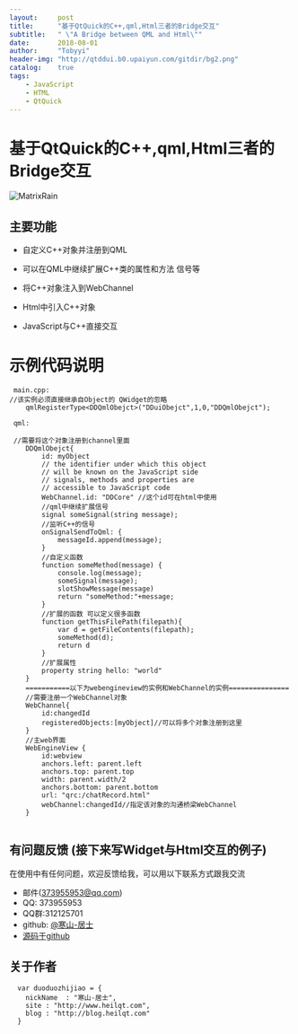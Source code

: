 ```yaml
---
layout:     post
title:      "基于QtQuick的C++,qml,Html三者的Bridge交互"
subtitle:   " \"A Bridge between QML and Html\""
date:       2018-08-01
author:     "Tobyyi"
header-img: "http://qtddui.b0.upaiyun.com/gitdir/bg2.png"
catalog:    true
tags:
    - JavaScript
    - HTML
    - QtQuick
---
```


# 基于QtQuick的C++,qml,Html三者的Bridge交互

![MatrixRain](http://qtddui.b0.upaiyun.com/gitdir/bridge.png)

## 主要功能

* 自定义C++对象并注册到QML

* 可以在QML中继续扩展C++类的属性和方法 信号等

* 将C++对象注入到WebChannel

* Html中引入C++对象

* JavaScript与C++直接交互

# 示例代码说明

```
 main.cpp:
//该实例必须直接继承自Object的 QWidget的忽略
	qmlRegisterType<DDQmlObejct>("DDuiObejct",1,0,"DDQmlObejct");

 qml:
 
 //需要将这个对象注册到channel里面
    DDQmlObejct{
        id: myObject
        // the identifier under which this object
        // will be known on the JavaScript side
        // signals, methods and properties are
        // accessible to JavaScript code
        WebChannel.id: "DDCore" //这个id可在html中使用
        //qml中继续扩展信号
        signal someSignal(string message);
        //监听C++的信号
        onSignalSendToQml: {
            messageId.append(message);
        }
        //自定义函数
        function someMethod(message) {
            console.log(message);
            someSignal(message);
            slotShowMessage(message)
            return "someMethod:"+message;
        }
        //扩展的函数 可以定义很多函数
        function getThisFilePath(filepath){
            var d = getFileContents(filepath);
            someMethod(d);
            return d
        }
        //扩展属性
        property string hello: "world"
    }
	===========以下为webengineview的实例和WebChannel的实例===============
    //需要注册一个WebChannel对象
    WebChannel{
        id:changedId
        registeredObjects:[myObject]//可以将多个对象注册到这里
    }
    //主web界面
    WebEngineView {
        id:webview
        anchors.left: parent.left
        anchors.top: parent.top
        width: parent.width/2
        anchors.bottom: parent.bottom
        url: "qrc:/chatRecord.html"
        webChannel:changedId//指定该对象的沟通桥梁WebChannel
    }
    
```

## 有问题反馈 (接下来写Widget与Html交互的例子)

在使用中有任何问题，欢迎反馈给我，可以用以下联系方式跟我交流

* 邮件(373955953@qq.com)
* QQ: 373955953
* QQ群:312125701
* github: [@寒山-居士](https://github.com/toby20130333)
* [源码于github](https://github.com/toby20130333/QtQuickHtmlBridge.git)

## 关于作者

```
  var duoduozhijiao = {
    nickName  : "寒山-居士",
    site : "http://www.heilqt.com",
    blog : "http://blog.heilqt.com"
  }

```

